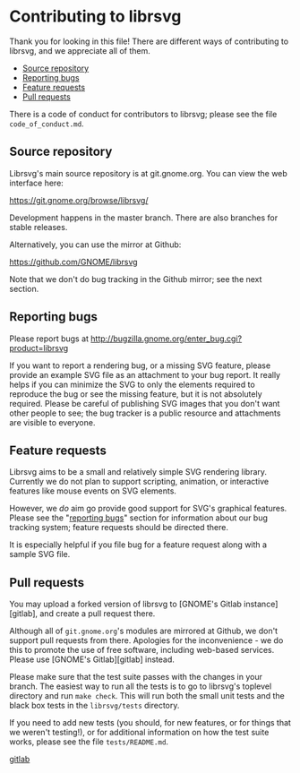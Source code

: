 Contributing to librsvg
=======================

Thank you for looking in this file!  There are different ways of
contributing to librsvg, and we appreciate all of them.

* [Source repository](#source-code)
* [Reporting bugs](#reporting-bugs)
* [Feature requests](#feature-requests)
* [Pull requests](#pull-requests)

There is a code of conduct for contributors to librsvg; please see the
file `code_of_conduct.md`.

## Source repository

Librsvg's main source repository is at git.gnome.org.  You can view
the web interface here:

https://git.gnome.org/browse/librsvg/

Development happens in the master branch.  There are also branches for
stable releases.

Alternatively, you can use the mirror at Github:

https://github.com/GNOME/librsvg

Note that we don't do bug tracking in the Github mirror; see the next
section.

## Reporting bugs

Please report bugs at http://bugzilla.gnome.org/enter_bug.cgi?product=librsvg

If you want to report a rendering bug, or a missing SVG feature,
please provide an example SVG file as an attachment to your bug
report.  It really helps if you can minimize the SVG to only the
elements required to reproduce the bug or see the missing feature, but
it is not absolutely required.  Please be careful of publishing SVG
images that you don't want other people to see; the bug tracker is a
public resource and attachments are visible to everyone.

## Feature requests

Librsvg aims to be a small and relatively simple SVG rendering
library.  Currently we do not plan to support scripting, animation, or
interactive features like mouse events on SVG elements.

However, we *do* aim go provide good support for SVG's graphical
features.  Please see the "[reporting bugs](#reporting-bugs)" section for
information about our bug tracking system; feature requests should be
directed there.

It is especially helpful if you file bug for a feature request along
with a sample SVG file.

## Pull requests

You may upload a forked version of librsvg
to [GNOME's Gitlab instance][gitlab], and create a pull request there.

Although all of `git.gnome.org`'s modules are mirrored at Github, we
don't support pull requests from there.  Apologies for the
inconvenience - we do this to promote the use of free software,
including web-based services.  Please use [GNOME's Gitlab][gitlab] instead.

Please make sure that the test suite passes with the changes in your
branch.  The easiest way to run all the tests is to go to librsvg's
toplevel directory and run `make check`.  This will run both the small
unit tests and the black box tests in the `librsvg/tests` directory.

If you need to add new tests (you should, for new features, or for
things that we weren't testing!), or for additional information on how
the test suite works, please see the file `tests/README.md`.

[gitlab](https://gitlab.gnome.org/)
